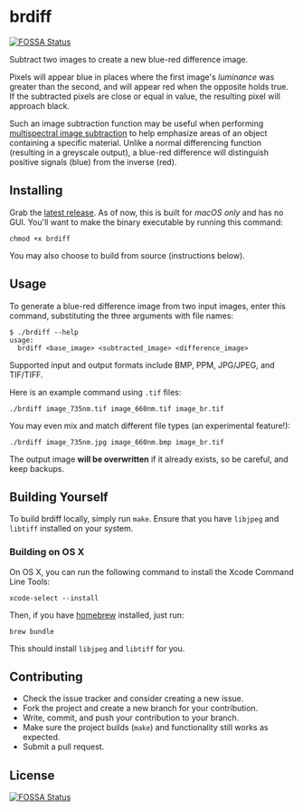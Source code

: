 # brdiff
[![FOSSA Status](https://app.fossa.io/api/projects/git%2Bgithub.com%2Fsmudge%2Fbrdiff.svg?type=shield)](https://app.fossa.io/projects/git%2Bgithub.com%2Fsmudge%2Fbrdiff?ref=badge_shield)


Subtract two images to create a new blue-red difference image.

Pixels will appear blue in places where the first image's _luminance_ was greater than the second,
and will appear red when the opposite holds true. If the subtracted pixels are close or equal in
value, the resulting pixel will approach black.

Such an image subtraction function may be useful when performing [multispectral image subtraction](https://www.si.edu/MCIImagingStudio/Multispectral)
to help emphasize areas of an object containing a specific material. Unlike a normal differencing
function (resulting in a greyscale output), a blue-red difference will distinguish positive signals
(blue) from the inverse (red).

## Installing

Grab the [latest release](https://github.com/smudge/brdiff/releases/latest). As of now, this is
built for *macOS only* and has no GUI. You'll want to make the binary executable by running this
command:

```
chmod +x brdiff
```

You may also choose to build from source (instructions below).

## Usage

To generate a blue-red difference image from two input images, enter this command,
substituting the three arguments with file names:

```
$ ./brdiff --help
usage:
  brdiff <base_image> <subtracted_image> <difference_image>
```

Supported input and output formats include BMP, PPM, JPG/JPEG, and TIF/TIFF.

Here is an example command using `.tif` files:

```
./brdiff image_735nm.tif image_660nm.tif image_br.tif
```

You may even mix and match different file types (an experimental feature!):

```
./brdiff image_735nm.jpg image_660nm.bmp image_br.tif
```

The output image **will be overwritten** if it already exists, so be careful, and keep backups.

## Building Yourself

To build brdiff locally, simply run `make`. Ensure that you have `libjpeg` and `libtiff` installed
on your system.

### Building on OS X

On OS X, you can run the following command to install the Xcode Command Line Tools:

```
xcode-select --install
```

Then, if you have [homebrew](https://brew.sh/) installed, just run:

```
brew bundle
```

This should install `libjpeg` and `libtiff` for you.

## Contributing

* Check the issue tracker and consider creating a new issue.
* Fork the project and create a new branch for your contribution.
* Write, commit, and push your contribution to your branch.
* Make sure the project builds (`make`) and functionality still works as expected.
* Submit a pull request.


## License
[![FOSSA Status](https://app.fossa.io/api/projects/git%2Bgithub.com%2Fsmudge%2Fbrdiff.svg?type=large)](https://app.fossa.io/projects/git%2Bgithub.com%2Fsmudge%2Fbrdiff?ref=badge_large)